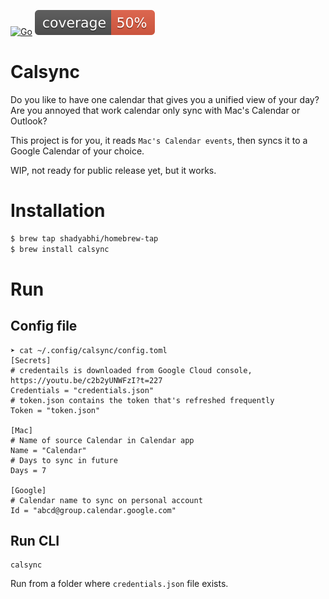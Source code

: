[![Go](https://github.com/shadyabhi/calsync/actions/workflows/go.yml/badge.svg)](https://github.com/shadyabhi/calsync/actions/workflows/go.yml) ![coverage](https://raw.githubusercontent.com/shadyabhi/calsync/badges/.badges/main/coverage.svg)

# Calsync

Do you like to have one calendar that gives you a unified view of your day?
Are you annoyed that work calendar only sync with Mac's Calendar or Outlook?

This project is for you, it reads `Mac's Calendar events`, then syncs it to a Google Calendar of your choice.

WIP, not ready for public release yet, but it works.

# Installation

```bash
$ brew tap shadyabhi/homebrew-tap
$ brew install calsync
```

# Run

## Config file

```
➤ cat ~/.config/calsync/config.toml
[Secrets]
# credentails is downloaded from Google Cloud console, https://youtu.be/c2b2yUNWFzI?t=227
Credentials = "credentials.json"
# token.json contains the token that's refreshed frequently
Token = "token.json"

[Mac]
# Name of source Calendar in Calendar app
Name = "Calendar"
# Days to sync in future
Days = 7

[Google]
# Calendar name to sync on personal account
Id = "abcd@group.calendar.google.com"
```

## Run CLI

```
calsync
```
Run from a folder where `credentials.json` file exists.
